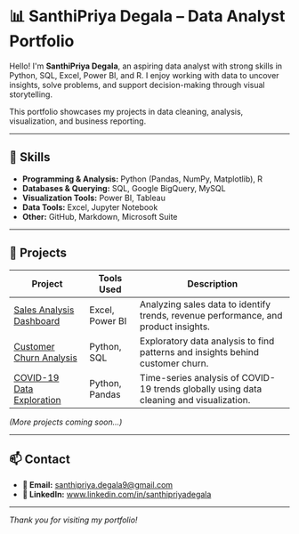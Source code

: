 # 📊 SanthiPriya Degala – Data Analyst Portfolio

Hello! I'm **SanthiPriya Degala**, an aspiring data analyst with strong skills in Python, SQL, Excel, Power BI, and R. I enjoy working with data to uncover insights, solve problems, and support decision-making through visual storytelling.

This portfolio showcases my projects in data cleaning, analysis, visualization, and business reporting.

---

## 🚀 Skills

- **Programming & Analysis:** Python (Pandas, NumPy, Matplotlib), R
- **Databases & Querying:** SQL, Google BigQuery, MySQL
- **Visualization Tools:** Power BI, Tableau
- **Data Tools:** Excel, Jupyter Notebook
- **Other:** GitHub, Markdown, Microsoft Suite

---

## 🧠 Projects

| Project | Tools Used | Description |
|--------|------------|-------------|
| [Sales Analysis Dashboard](../sales-analysis-dashboard) | Excel, Power BI | Analyzing sales data to identify trends, revenue performance, and product insights. |
| [Customer Churn Analysis](../customer-churn-analysis) | Python, SQL | Exploratory data analysis to find patterns and insights behind customer churn. |
| [COVID-19 Data Exploration](../covid19-data-exploration) | Python, Pandas | Time-series analysis of COVID-19 trends globally using data cleaning and visualization. |

_(More projects coming soon...)_

---

## 📫 Contact

- **📧 Email:** santhipriya.degala9@gmail.com
- **🔗 LinkedIn:** www.linkedin.com/in/santhipriyadegala
---

_Thank you for visiting my portfolio!_



